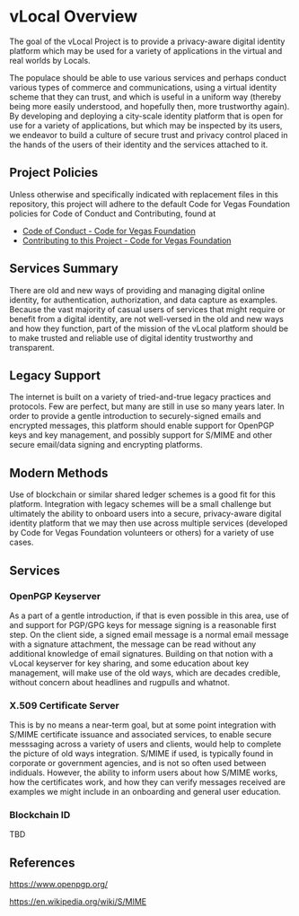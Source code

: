 <!--
 Copyright (C) 2022 Code for Vegas Foundation
 
 This file is part of ov-vlocal.
 
 ov-vlocal is free software: you can redistribute it and/or modify
 it under the terms of the GNU General Public License as published by
 the Free Software Foundation, either version 3 of the License, or
 (at your option) any later version.
 
 ov-vlocal is distributed in the hope that it will be useful,
 but WITHOUT ANY WARRANTY; without even the implied warranty of
 MERCHANTABILITY or FITNESS FOR A PARTICULAR PURPOSE.  See the
 GNU General Public License for more details.
 
 You should have received a copy of the GNU General Public License
 along with ov-vlocal.  If not, see <http://www.gnu.org/licenses/>.
-->

# vLocal Overview

The goal of the vLocal Project is to provide a privacy-aware digital identity platform which may be used for a variety of applications in the virtual and real worlds by Locals.

The populace should be able to use various services and perhaps conduct various types of commerce and communications, using a virtual identity scheme that they can trust, and which is useful in a uniform way (thereby being more easily understood, and hopefully then, more trustworthy again). By developing and deploying a city-scale identity platform that is open for use for a variety of applications, but which may be inspected by its users, we endeavor to build a culture of secure trust and privacy control placed in the hands of the users of their identity and the services attached to it.

## Project Policies

Unless otherwise and specifically indicated with replacement files in this repository, this project will adhere to the default Code for Vegas Foundation policies for Code of Conduct and Contributing, found at

* [Code of Conduct - Code for Vegas Foundation](https://github.com/CodeForVegas/.github/blob/main/CODE_OF_CONDUCT.md)
* [Contributing to this Project - Code for Vegas Foundation](https://github.com/CodeForVegas/.github/blob/main/CONTRIBUTING.md)

## Services Summary

There are old and new ways of providing and managing digital online identity, for authentication, authorization, and data capture as examples. Because the vast majority of casual users of services that might require or benefit from a digital identity, are not well-versed in the old and new ways and how they function, part of the mission of the vLocal platform should be to make trusted and reliable use of digital identity trustworthy and transparent.

## Legacy Support

The internet is built on a variety of tried-and-true legacy practices and protocols. Few are perfect, but many are still in use so many years later. In order to provide a gentle introduction to securely-signed emails and encrypted messages, this platform should enable support for OpenPGP keys and key management, and possibly support for S/MIME and other secure email/data signing and encrypting platforms.

## Modern Methods

Use of blockchain or similar shared ledger schemes is a good fit for this platform. Integration with legacy schemes will be a small challenge but ultimately the ability to onboard users into a secure, privacy-aware digital identity platform that we may then use across multiple services (developed by Code for Vegas Foundation volunteers or others) for a variety of use cases.

## Services

### OpenPGP Keyserver

As a part of a gentle introduction, if that is even possible in this area, use of and support for PGP/GPG keys for message signing is a reasonable first step. On the client side, a signed email message is a normal email message with a signature attachment, the message can be read without any additional knowledge of email signatures. Building on that notion with a vLocal keyserver for key sharing, and some education about key management, will make use of the old ways, which are decades credible, without concern about headlines and rugpulls and whatnot.

### X.509 Certificate Server

This is by no means a near-term goal, but at some point integration with S/MIME certificate issuance and associated services, to enable secure messsaging across a variety of users and clients, would help to complete the picture of old ways integration. S/MIME if used, is typically found in corporate or government agencies, and is not so often used between indiduals. However, the ability to inform users about how S/MIME works, how the certificates work, and how they can verify messages received are examples we might include in an onboarding and general user education.

### Blockchain ID

TBD

## References

<https://www.openpgp.org/>

<https://en.wikipedia.org/wiki/S/MIME>
